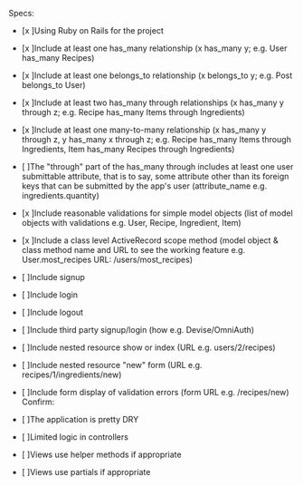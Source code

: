Specs:

- [x ]Using Ruby on Rails for the project
- [x ]Include at least one has_many relationship (x has_many y; e.g. User has_many Recipes)
- [x ]Include at least one belongs_to relationship (x belongs_to y; e.g. Post belongs_to User)
- [x ]Include at least two has_many through relationships (x has_many y through z; e.g. Recipe has_many Items through Ingredients)
- [x ]Include at least one many-to-many relationship (x has_many y through z, y has_many x through z; e.g. Recipe has_many Items through Ingredients, Item has_many Recipes through Ingredients)
- [ ]The "through" part of the has_many through includes at least one user submittable attribute, that is to say, some attribute other than its foreign keys that can be submitted by the app's user (attribute_name e.g. ingredients.quantity)
- [x ]Include reasonable validations for simple model objects (list of model objects with validations e.g. User, Recipe, Ingredient, Item)
- [x ]Include a class level ActiveRecord scope method (model object & class method name and URL to see the working feature e.g. User.most_recipes URL: /users/most_recipes)
- [ ]Include signup
- [ ]Include login
- [ ]Include logout
- [ ]Include third party signup/login (how e.g. Devise/OmniAuth)
- [ ]Include nested resource show or index (URL e.g. users/2/recipes)
- [ ]Include nested resource "new" form (URL e.g. recipes/1/ingredients/new)
- [ ]Include form display of validation errors (form URL e.g. /recipes/new)
Confirm:

- [ ]The application is pretty DRY
- [ ]Limited logic in controllers
- [ ]Views use helper methods if appropriate
- [ ]Views use partials if appropriate

